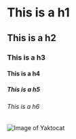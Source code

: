 # This is a h1
## This is a h2
### This is a h3
#### This is a h4
##### This is a h5
###### This is a h6
![Image of Yaktocat](https://octodex.github.com/images/yaktocat.png)
